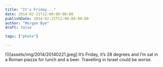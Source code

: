 ```yaml
---
title: "It's Friday..."
date: 2014-02-21T12:00:00-00:00
publishDate: 2014-02-21T12:00:00-00:00
author: "Morgan Bye"
draft: false

tags: ["photo"]

---
```


!()[assets/img/2014/20140221.jpeg]
It’s Friday, it’s 28 degrees and I’m sat in a Roman piazza for lunch and a beer. Travelling in Israel could be worse.
